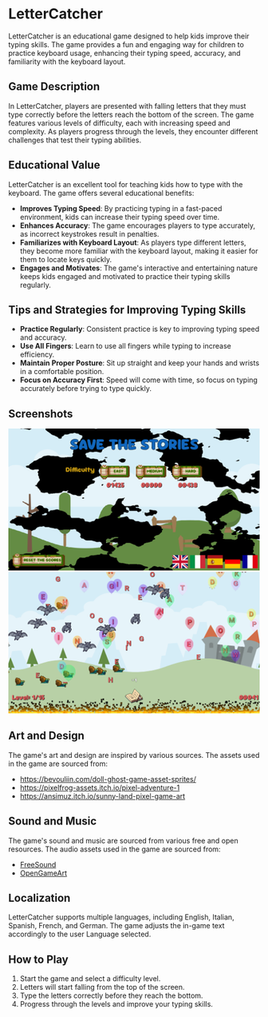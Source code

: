 # LetterCatcher

LetterCatcher is an educational game designed to help kids improve their typing skills. The game provides a fun and engaging way for children to practice keyboard usage, enhancing their typing speed, accuracy, and familiarity with the keyboard layout.

## Game Description

In LetterCatcher, players are presented with falling letters that they must type correctly before the letters reach the bottom of the screen. The game features various levels of difficulty, each with increasing speed and complexity. As players progress through the levels, they encounter different challenges that test their typing abilities.

## Educational Value

LetterCatcher is an excellent tool for teaching kids how to type with the keyboard. The game offers several educational benefits:

- **Improves Typing Speed**: By practicing typing in a fast-paced environment, kids can increase their typing speed over time.
- **Enhances Accuracy**: The game encourages players to type accurately, as incorrect keystrokes result in penalties.
- **Familiarizes with Keyboard Layout**: As players type different letters, they become more familiar with the keyboard layout, making it easier for them to locate keys quickly.
- **Engages and Motivates**: The game's interactive and entertaining nature keeps kids engaged and motivated to practice their typing skills regularly.

## Tips and Strategies for Improving Typing Skills

- **Practice Regularly**: Consistent practice is key to improving typing speed and accuracy.
- **Use All Fingers**: Learn to use all fingers while typing to increase efficiency.
- **Maintain Proper Posture**: Sit up straight and keep your hands and wrists in a comfortable position.
- **Focus on Accuracy First**: Speed will come with time, so focus on typing accurately before trying to type quickly.

## Screenshots

![Screenshot 1](screenshots/screenshot1.png)
![Screenshot 2](screenshots/screenshot2.png)

## Art and Design

The game's art and design are inspired by various sources. The assets used in the game are sourced from:

- https://bevouliin.com/doll-ghost-game-asset-sprites/
- https://pixelfrog-assets.itch.io/pixel-adventure-1
- https://ansimuz.itch.io/sunny-land-pixel-game-art

## Sound and Music

The game's sound and music are sourced from various free and open resources. The audio assets used in the game are sourced from:

- [FreeSound](https://freesound.org/)
- [OpenGameArt](https://opengameart.org/)

## Localization

LetterCatcher supports multiple languages, including English, Italian, Spanish, French, and German. The game adjusts the in-game text accordingly to the user Language selected.

## How to Play

1. Start the game and select a difficulty level.
2. Letters will start falling from the top of the screen.
3. Type the letters correctly before they reach the bottom.
4. Progress through the levels and improve your typing skills.
